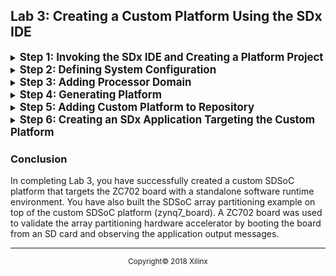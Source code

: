 <div style="page-break-after: always;"></div>
<div style="display: none;" media="print">
<table style="width:100%">
  <tr>

<th width="100%" colspan="6"><img src="https://www.xilinx.com/content/dam/xilinx/imgs/press/media-kits/corporate/xilinx-logo.png" width="30%"/><h1>SDSoC Platform Creation Labs</h2>
</th>

</tr>
  <tr>
    <td width="17%" align="center"><a href="README.md">Introduction</a></td>
    <td width="16%" align="center"><a href="Lab1-Creating-DSA-for-Zynq-7000-SoC-Processor-Design.md">Lab1: Creating the DSA for a Zynq-7000 SoC Processor Design</a></td>
    <td width="17%" align="center"><a href="Lab2-Creating-Software-Components.md">Lab 2: Creating Software Components for the Platform</a></td>
    <td width="17%" align="center">Lab 3: Creating a Custom Platform Using the SDx IDE</td>
  </tr>
</table>
</div>


## Lab 3: Creating a Custom Platform Using the SDx IDE

<details><summary><big><strong>Step 1: Invoking the SDx IDE and Creating a Platform Project</strong></big></summary>

#### On a Linux host machine:

At the shell prompt, type the following commands:
   
   1. `source <Xilinx_Install_Directory>/SDx/<Version>/settings64.{sh,csh}`
   2. `sdx`
    
The first command sets the environment variables prior to launching the SDx IDE and the second command launches the SDx IDE. 

#### On a Windows host machine:

For a Windows host machine, use one of the following methods to launch Vivado

   - Click the Vivado desktop icon

   - From the Start menu, select Xilinx Design Tools \> Vivado 2018.2 \> Vivado 2018.2

   - From a Command prompt window, type the following commands:
   
      1. `<Xilinx_Install_Directory>/SDx/<Version>/settings64.bat`
      2. `sdx`
    
     The first command sets the environment variables prior to launching the SDx IDE and the second command launches the SDx IDE. 
   
   SDx IDE prompts you to set a directory location for an SDx workspace. The SDx workspace contains the platform and application projects developed by you.
   
1.  For this lab enter `/tmp/sdx\_workspace` for the Workspace as shown in the following figure.

    ![](./images/image46.png)
    
    >:pushpin: **NOTE:**
    >We are re-using the same SDx workspace as in Lab 2.

1.  Click **OK**.

1. In the SDx IDE Welcome screen, select **Create SDx Project**.

   As an alternative, the SDx IDE menu selection **File \> New \> SDx Project** can be used.

1.  Select **Platform** on the Project Type dialog.

    We will create an SDSoC platform and populate it with the hardware and software components we created in the earlier labs.

2. Click **Next**.
   ![](./images/image70.png)

3.  On the Platform Specification dialog.

    1. Click **Browse** to select **/tmp/sdx\_workspace/zynq7\_board.dsa** for the Hardware specification file.

    1. Leave the default to select Import software platform components.

4. Click **Finish**.

   ![](./images/image71.png)
</details>

<details><summary><big><strong>Step 2: Defining System Configuration</strong></big></summary>

The zynq7\_board project is created and can be accessed through the Project Explorer or Assistant windows. The Editor Area window shows the four (4) steps that we will use to generate the zynq7\_board platform.

![](./images/image72.png)

1.  Click **(1) Define System Configuration**.

    1.  Enter **standalone** in the Name text box.

    2.  Display Name will be auto-filled with same name.

    3.  Enter **standalone configuration for the zynq7\_board** in the Description text box.

    4.  For Boot Directory, click **Browse** to navigate to the **/tmp/sdx_workspace/boot** folder.

    5.  For Bif File, click **Browse** to navigate to the **/tmp/sdx_workspace/boot/platform.bif** file path.

        ![](./images/image73.png)

    6.  Click **OK**.

        ![](./images/image74.png)

</details>
<details>
<summary><big><strong>Step 3: Adding Processor Domain</strong></big></summary>

1.  Click **(2) Add Processor Group/Domain**.

    1.  Enter **a9_standalone** in the Name text box.

    2.  Display Name will be auto-filled with same name.

    3.  Select **standalone** from the OS dropdown list.

    4.  Select **ps7_cortexa9_0** from the Processor dropdown list.

    5.  Select **C/C++** from the Supported Runtimes dropdown list.

    6.  For Linker Script, click **Browse** to navigate to the **/tmp/sdx_workspace/boot/lscript.ld** file path.

        ![](./images/image75.png)

    7.  Click **OK**.

        ![](./images/image76.png)
</details>
<details>
<summary><big><strong>Step 4: Generating Platform</strong></big></summary>

1.  Click **(3) Generate Platform**.

    ![](./images/image77.png)

2.  Click **OK**.
    ![](./images/image78.png)
</details>

<details>
<summary><big><strong>Step 5: Adding Custom Platform to Repository</strong></big></summary>


1.  Click **(4) Add to Custom Repositories**.

    This will add the newly created platform to the list of platform choices we can use to build SDSoC applications.

      ![](./images/image79.png)

2.  Project Explorer and Assistant windows show the new zynq7_board platform.

    ![](./images/image80.png)

</details>
<details>
<summary><big><strong>Step 6: Creating an SDx Application Targeting the Custom Platform</strong></big></summary>

1.  On the SDx IDE menu, select **File \> New \> SDx Project** to begin creating a new Application project.

1.  Select **Application** on the Project Type dialog.

    You will now create an SDx application for the custom SDSoC platform we generated.

1.  Click **Next**.

    ![](./images/image81.png)

1.  In the Create a New SDx Project dialog, type **sdx\_app1** as the Project name.

1.  Click **Next**.

  ![](./images/image82.png)

1.  In the Platform dialog, select **Platform**.

1.  Click the **zynq7_board [custom]** platform name.

    ![](./images/image83.png)

1.  Accept the default settings in the System configuration dialog box.

    - System configuration: **standalone**
    - Runtime: **C/C++**
    - Domain: **a9_standalone**
    - CPU: ps7_cortexa9_0
    - OS: standalone
    - Output type: **Executable (elf)**
    - Check **Allow hardware acceleration**

1. Click **Next**.

   ![](./images/image84.png)

1.  On the Templates dialog, click the **SDx Examples** button to update available templates.

    ![](./images/image85.png)

1.  On the SDx Examples dialog, you can browse the available examples. Downloaded templates will be available as templates while creating a new project.

    ![](./images/image86.png)

1.  Click **Download** to download the **SDSoC Examples** from a repository.

    ![](./images/image87.png)

1.  Click **OK**.

    ![](./images/image88.png)

1. Select **Array Partitioning** and Click **Finish**.

    ![](./images/image89.png)

   The newly created SDSoC application `sdx_app1` is shown in the Project Explorer view and the Assistant view.

   >:pushpin: **NOTE:**
   >The Assistant view shows a hardware accelerated function named `matmul_partition_accel` which is part of the Array Partitioning example.

    ![](./images/image90.png)

1. The Editor view show settings for `sdx_app1` in the Application Project Settings window.

    ![](./images/image91.png)

1. In the Assistant view, expand **sdx_app1 [SDSoC]**, right-click on **Debug [Hardware]** and select **Build**.

   ![](./images/image92.png)

1. Assistant view provides build results through links to the:

   - Compilation log

   - Data motion report for accelerator

   - Generated SD card image contents

   ![](./images/image93.png)

1. You can also scroll through the Console window to view the individual build steps which are captured in the **sds.log**.

    ![](./images/image94.png)

1. In the Assistant view, right-click **SD Card Image** and select **Open > Open in File Browser** to open a view to the SD Card contents on the disk. The `sd_card` directory is located in the SDx workspace at `/tmp/sdx_workspace/sdx_app1/Debug/sd_card`.

1. Copy SD card directory contents to the root directory of a FAT32 formatted SD card and boot a ZC702 board using this SD card to run and view the sdx\_app1 UART output on a terminal program.

1. You can use the same board setup and boot procedure as in the hello\_world example in Lab 2.

   ![](./images/image97.png)
</details>

### Conclusion

In completing Lab 3, you have successfully created a custom SDSoC platform that targets the ZC702 board with a standalone software runtime environment. You have also built the SDSoC array partitioning example on top of the custom SDSoC platform (zynq7\_board). A ZC702 board was used to validate the array partitioning hardware accelerator by booting the board from an SD card and observing the application output messages.


<hr/>
<p align="center"><sup>Copyright&copy; 2018 Xilinx</sup></p>
